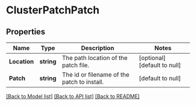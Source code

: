# ClusterPatchPatch

## Properties
Name | Type | Description | Notes
------------ | ------------- | ------------- | -------------
**Location** | **string** | The path location of the patch file. | [optional] [default to null]
**Patch** | **string** | The id or filename of the patch to install. | [default to null]

[[Back to Model list]](../README.md#documentation-for-models) [[Back to API list]](../README.md#documentation-for-api-endpoints) [[Back to README]](../README.md)


